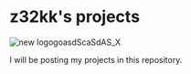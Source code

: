 # z32kk's projects
![new logogoasdScaSdAS_X](https://user-images.githubusercontent.com/121398742/209651439-2bdac9f0-39b6-4471-b99d-109c5ff82418.png)

I will be posting my projects in this repository.
